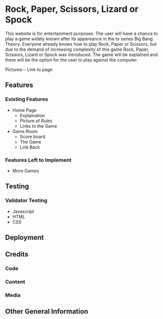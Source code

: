 # Rock, Paper, Scissors, Lizard or Spock 
This website is for entertainment purposes. The user will have a chance to play a game widely known after its appereance in the tv series Big Bang Theory. Everyone already knows how to play Rock, Paper or Scissors, but due to the demand of increasing complexity of this game Rock, Paper, Scissors, Lizard or Spock was introduced. The game will be explained and there will be the option for the user to play against the computer. 

Pictures-- 
Link to page 

## Features 
### Existing Features
- Home Page 
  - Explaination 
  - Picture of Rules 
  - Links to the Game 
- Game Room
  - Score board 
  - The Game 
  - Link Back 
### Features Left to Implement 
- More Games 
## Testing 
### Validator Testing
- Javascript 
- HTML 
- CSS 
## Deployment 

## Credits 
### Code 
### Content 
### Media 
## Other General Information 
